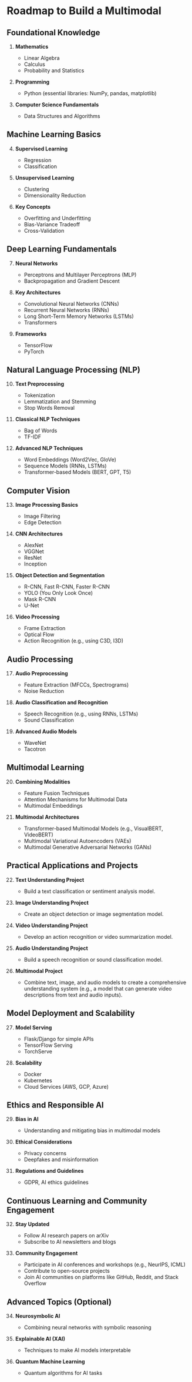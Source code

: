 
# Roadmap to Build a Multimodal

## **Foundational Knowledge**
1. **Mathematics**
   - Linear Algebra
   - Calculus
   - Probability and Statistics

2. **Programming**
   - Python (essential libraries: NumPy, pandas, matplotlib)

3. **Computer Science Fundamentals**
   - Data Structures and Algorithms

## **Machine Learning Basics**
4. **Supervised Learning**
   - Regression
   - Classification

5. **Unsupervised Learning**
   - Clustering
   - Dimensionality Reduction

6. **Key Concepts**
   - Overfitting and Underfitting
   - Bias-Variance Tradeoff
   - Cross-Validation

## **Deep Learning Fundamentals**
7. **Neural Networks**
   - Perceptrons and Multilayer Perceptrons (MLP)
   - Backpropagation and Gradient Descent

8. **Key Architectures**
   - Convolutional Neural Networks (CNNs)
   - Recurrent Neural Networks (RNNs)
   - Long Short-Term Memory Networks (LSTMs)
   - Transformers

9. **Frameworks**
   - TensorFlow
   - PyTorch

## **Natural Language Processing (NLP)**
10. **Text Preprocessing**
    - Tokenization
    - Lemmatization and Stemming
    - Stop Words Removal

11. **Classical NLP Techniques**
    - Bag of Words
    - TF-IDF

12. **Advanced NLP Techniques**
    - Word Embeddings (Word2Vec, GloVe)
    - Sequence Models (RNNs, LSTMs)
    - Transformer-based Models (BERT, GPT, T5)

## **Computer Vision**
13. **Image Processing Basics**
    - Image Filtering
    - Edge Detection

14. **CNN Architectures**
    - AlexNet
    - VGGNet
    - ResNet
    - Inception

15. **Object Detection and Segmentation**
    - R-CNN, Fast R-CNN, Faster R-CNN
    - YOLO (You Only Look Once)
    - Mask R-CNN
    - U-Net

16. **Video Processing**
    - Frame Extraction
    - Optical Flow
    - Action Recognition (e.g., using C3D, I3D)

## **Audio Processing**
17. **Audio Preprocessing**
    - Feature Extraction (MFCCs, Spectrograms)
    - Noise Reduction

18. **Audio Classification and Recognition**
    - Speech Recognition (e.g., using RNNs, LSTMs)
    - Sound Classification

19. **Advanced Audio Models**
    - WaveNet
    - Tacotron

## **Multimodal Learning**
20. **Combining Modalities**
    - Feature Fusion Techniques
    - Attention Mechanisms for Multimodal Data
    - Multimodal Embeddings

21. **Multimodal Architectures**
    - Transformer-based Multimodal Models (e.g., VisualBERT, VideoBERT)
    - Multimodal Variational Autoencoders (VAEs)
    - Multimodal Generative Adversarial Networks (GANs)

## **Practical Applications and Projects**
22. **Text Understanding Project**
    - Build a text classification or sentiment analysis model.

23. **Image Understanding Project**
    - Create an object detection or image segmentation model.

24. **Video Understanding Project**
    - Develop an action recognition or video summarization model.

25. **Audio Understanding Project**
    - Build a speech recognition or sound classification model.

26. **Multimodal Project**
    - Combine text, image, and audio models to create a comprehensive understanding system (e.g., a model that can generate video descriptions from text and audio inputs).

## **Model Deployment and Scalability**
27. **Model Serving**
    - Flask/Django for simple APIs
    - TensorFlow Serving
    - TorchServe

28. **Scalability**
    - Docker
    - Kubernetes
    - Cloud Services (AWS, GCP, Azure)

## **Ethics and Responsible AI**
29. **Bias in AI**
    - Understanding and mitigating bias in multimodal models

30. **Ethical Considerations**
    - Privacy concerns
    - Deepfakes and misinformation

31. **Regulations and Guidelines**
    - GDPR, AI ethics guidelines

## **Continuous Learning and Community Engagement**
32. **Stay Updated**
    - Follow AI research papers on arXiv
    - Subscribe to AI newsletters and blogs

33. **Community Engagement**
    - Participate in AI conferences and workshops (e.g., NeurIPS, ICML)
    - Contribute to open-source projects
    - Join AI communities on platforms like GitHub, Reddit, and Stack Overflow

## **Advanced Topics (Optional)**
34. **Neurosymbolic AI**
    - Combining neural networks with symbolic reasoning

35. **Explainable AI (XAI)**
    - Techniques to make AI models interpretable

36. **Quantum Machine Learning**
    - Quantum algorithms for AI tasks
